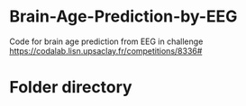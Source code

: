 # Brain-Age-Prediction-by-EEG
Code for brain age prediction from EEG in challenge https://codalab.lisn.upsaclay.fr/competitions/8336# 
# Folder directory
